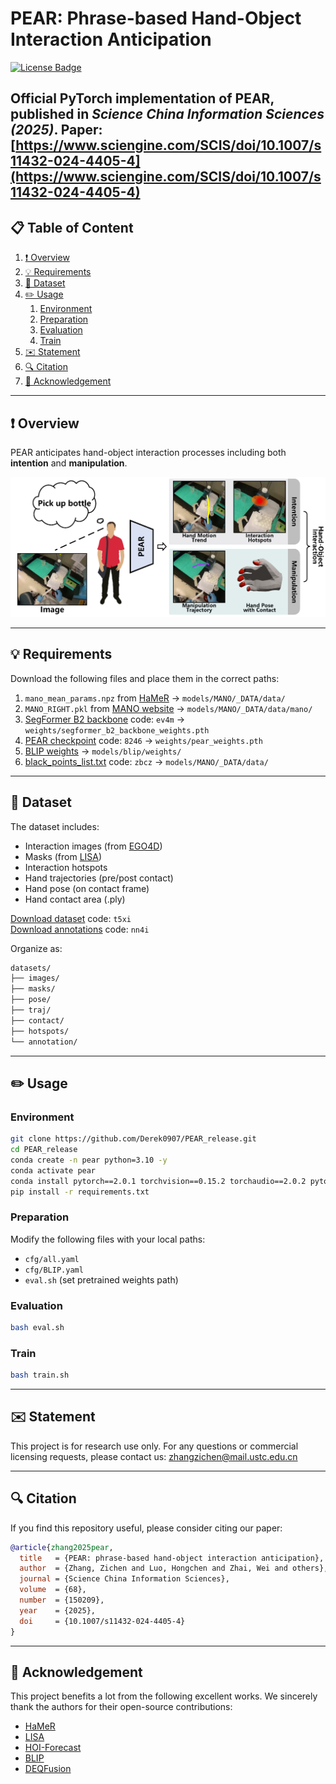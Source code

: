# PEAR: Phrase-based Hand-Object Interaction Anticipation

[![License Badge](https://img.shields.io/badge/license-CC%20BY--NC%204.0-green)](https://creativecommons.org/licenses/by-nc/4.0/)

Official PyTorch implementation of **PEAR**, published in *Science China Information Sciences (2025)*.
Paper: [https://www.sciengine.com/SCIS/doi/10.1007/s11432-024-4405-4](https://www.sciengine.com/SCIS/doi/10.1007/s11432-024-4405-4)
---

## 📋 Table of Content
1. [❗ Overview](#1)  
2. [💡 Requirements](#2)  
3. [📖 Dataset](#3)  
4. [✏️ Usage](#4)  
   1. [Environment](#41)  
   2. [Preparation](#42)  
   3. [Evaluation](#43)  
   4. [Train](#44)  
5. [✉️ Statement](#5)  
6. [🔍 Citation](#6)  
7. [🙏 Acknowledgement](#7)

---

## ❗ Overview <a name="1"></a>

PEAR anticipates hand-object interaction processes including both **intention** and **manipulation**.

<p align="center">
  <img src="./task.png" width="750"/>  
</p>

---

## 💡 Requirements <a name="2"></a>

Download the following files and place them in the correct paths:

1. `mano_mean_params.npz` from [HaMeR](https://github.com/geopavlakos/hamer) → `models/MANO/_DATA/data/`
2. `MANO_RIGHT.pkl` from [MANO website](https://mano.is.tue.mpg.de/index.html) → `models/MANO/_DATA/data/mano/`
3. [SegFormer B2 backbone](https://pan.baidu.com/s/1u25B3DlL5xZ8NxZe1JGD-A?pwd=ev4m) code: `ev4m` → `weights/segformer_b2_backbone_weights.pth`
4. [PEAR checkpoint](https://pan.baidu.com/s/1UUiUznl9PI96xhMX_sL1Qg?pwd=8246) code: `8246` → `weights/pear_weights.pth`
5. [BLIP weights](https://storage.googleapis.com/sfr-vision-language-research/BLIP/models/model_base.pth) → `models/blip/weights/`
6. [black_points_list.txt](https://pan.baidu.com/s/1XsoZ_Q0P3Adyg_85-eGngg?pwd=zbcz) code: `zbcz` → `models/MANO/_DATA/data/`

---

## 📖 Dataset <a name="3"></a>

The dataset includes:

- Interaction images (from [EGO4D](https://ego4d-data.org/))
- Masks (from [LISA](https://github.com/dvlab-research/LISA))
- Interaction hotspots
- Hand trajectories (pre/post contact)
- Hand pose (on contact frame)
- Hand contact area (.ply)

[Download dataset](https://pan.baidu.com/s/12o8Fn2dqL1HdJgIiRj_u0w?pwd=t5xi) code: `t5xi`  
[Download annotations](https://pan.baidu.com/s/1Kz-GGJeExAQq76sQQw_KfQ?pwd=nn4i) code: `nn4i`

Organize as:

```bash
datasets/
├── images/
├── masks/
├── pose/
├── traj/
├── contact/
├── hotspots/
└── annotation/
```

---

## ✏️ Usage <a name="4"></a>

### Environment <a name="41"></a>

```bash
git clone https://github.com/Derek0907/PEAR_release.git
cd PEAR_release
conda create -n pear python=3.10 -y
conda activate pear
conda install pytorch==2.0.1 torchvision==0.15.2 torchaudio==2.0.2 pytorch-cuda=11.8 -c pytorch -c nvidia
pip install -r requirements.txt
```

### Preparation <a name="42"></a>

Modify the following files with your local paths:

- `cfg/all.yaml`
- `cfg/BLIP.yaml`
- `eval.sh` (set pretrained weights path)

### Evaluation <a name="43"></a>

```bash
bash eval.sh
```

### Train <a name="44"></a>

```bash
bash train.sh
```

---

## ✉️ Statement <a name="5"></a>

This project is for research use only. For any questions or commercial licensing requests, please contact us: [zhangzichen@mail.ustc.edu.cn](mailto:zhangzichen@mail.ustc.edu.cn)

---

## 🔍 Citation <a name="6"></a>

If you find this repository useful, please consider citing our paper:

```bibtex
@article{zhang2025pear,
  title   = {PEAR: phrase-based hand-object interaction anticipation},
  author  = {Zhang, Zichen and Luo, Hongchen and Zhai, Wei and others},
  journal = {Science China Information Sciences},
  volume  = {68},
  number  = {150209},
  year    = {2025},
  doi     = {10.1007/s11432-024-4405-4}
}
```

---

## 🙏 Acknowledgement <a name="7"></a>

This project benefits a lot from the following excellent works. We sincerely thank the authors for their open-source contributions:

- [HaMeR](https://github.com/geopavlakos/hamer)
- [LISA](https://github.com/dvlab-research/LISA)
- [HOI-Forecast](https://github.com/stevenlsw/hoi-forecast)
- [BLIP](https://github.com/salesforce/BLIP)
- [DEQFusion](https://github.com/jinhong-ni/DEQFusion)
